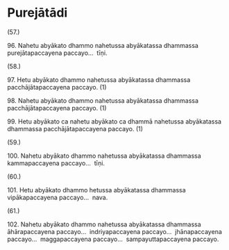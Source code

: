 

# Purejātādi







(57.)

96\. Nahetu abyākato dhammo nahetussa abyākatassa dhammassa purejātapaccayena paccayo…  tīṇi.

(58.)

97\. Hetu abyākato dhammo nahetussa abyākatassa dhammassa pacchājātapaccayena paccayo. (1)

98\. Nahetu abyākato dhammo nahetussa abyākatassa dhammassa pacchājātapaccayena paccayo. (1)

99\. Hetu abyākato ca nahetu abyākato ca dhammā nahetussa abyākatassa dhammassa pacchājātapaccayena paccayo. (1)

(59.)

100\. Nahetu abyākato dhammo nahetussa abyākatassa dhammassa kammapaccayena paccayo…  tīṇi.

(60.)

101\. Hetu abyākato dhammo hetussa abyākatassa dhammassa vipākapaccayena paccayo…  nava.

(61.)

102\. Nahetu abyākato dhammo nahetussa abyākatassa dhammassa āhārapaccayena paccayo…  indriyapaccayena paccayo…  jhānapaccayena paccayo…  maggapaccayena paccayo…  sampayuttapaccayena paccayo.



